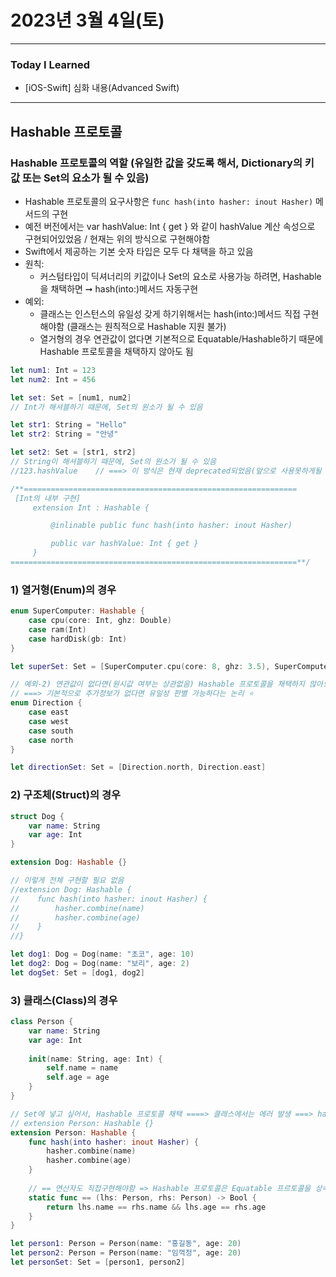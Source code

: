 # 2023년 3월 4일(토)

---

### Today I Learned 

- [iOS-Swift] 심화 내용(Advanced Swift)

---

## Hashable 프로토콜

### Hashable 프로토콜의 역할 (유일한 값을 갖도록 해서, Dictionary의 키 값 또는 Set의 요소가 될 수 있음)

- Hashable 프로토콜의 요구사항은 `func hash(into hasher: inout Hasher)` 메서드의 구현
- 예전 버전에서는 var hashValue: Int { get } 와 같이 hashValue 계산 속성으로 구현되어있었음 / 현재는 위의 방식으로 구현해야함
- Swift에서 제공하는 기본 숫자 타입은 모두 다 채택을 하고 있음
- 원칙:
  - 커스텀타입이 딕셔너리의 키값이나 Set의 요소로 사용가능 하려면, Hashable을 채택하면 ➞ hash(into:)메서드 자동구현
- 예외:
  - 클래스는 인스턴스의 유일성 갖게 하기위해서는 hash(into:)메서드 직접 구현해야함 (클래스는 원칙적으로 Hashable 지원 불가)
  - 열거형의 경우 연관값이 없다면 기본적으로 Equatable/Hashable하기 때문에 Hashable 프로토콜을 채택하지 않아도 됨

```swift
let num1: Int = 123
let num2: Int = 456

let set: Set = [num1, num2]
// Int가 해셔블하기 때문에, Set의 원소가 될 수 있음

let str1: String = "Hello"
let str2: String = "안녕"

let set2: Set = [str1, str2]
// String이 해셔블하기 때문에, Set의 원소가 될 수 있음
//123.hashValue    // ===> 이 방식은 현재 deprecated되었음(앞으로 사용못하게될 예정)

/**=============================================================
 [Int의 내부 구현]
     extension Int : Hashable {

         @inlinable public func hash(into hasher: inout Hasher)

         public var hashValue: Int { get }
     }
================================================================**/
```

### 1) 열거형(Enum)의 경우

```swift
enum SuperComputer: Hashable {
    case cpu(core: Int, ghz: Double)
    case ram(Int)
    case hardDisk(gb: Int)
}

let superSet: Set = [SuperComputer.cpu(core: 8, ghz: 3.5), SuperComputer.cpu(core: 16, ghz: 3.5)]

// 예외-2) 연관값이 없다면(원시값 여부는 상관없음) Hashable 프로토콜을 채택하지 않아도 유일성 판별 가능
// ===> 기본적으로 추가정보가 없다면 유일성 판별 가능하다는 논리 ⭐️
enum Direction {
    case east
    case west
    case south
    case north
}

let directionSet: Set = [Direction.north, Direction.east]
```

### 2) 구조체(Struct)의 경우

```swift
struct Dog {
    var name: String
    var age: Int
}

extension Dog: Hashable {}

// 이렇게 전체 구현할 필요 없음
//extension Dog: Hashable {
//    func hash(into hasher: inout Hasher) {
//        hasher.combine(name)
//        hasher.combine(age)
//    }
//}

let dog1: Dog = Dog(name: "초코", age: 10)
let dog2: Dog = Dog(name: "보리", age: 2)
let dogSet: Set = [dog1, dog2]
```

### 3) 클래스(Class)의 경우

```swift
class Person {
    var name: String
    var age: Int
    
    init(name: String, age: Int) {
        self.name = name
        self.age = age
    }
}

// Set에 넣고 싶어서, Hashable 프로토콜 채택 ====> 클래스에서는 에러 발생 ===> hash(into:)메서드 직접구현해야함
// extension Person: Hashable {}
extension Person: Hashable {
    func hash(into hasher: inout Hasher) {
        hasher.combine(name)
        hasher.combine(age)
    }
    
    // == 연산자도 직접구현해야함 => Hashable 프로토콜은 Equatable 프르토콜을 상속하기 때문
    static func == (lhs: Person, rhs: Person) -> Bool {
        return lhs.name == rhs.name && lhs.age == rhs.age
    }
}

let person1: Person = Person(name: "홍길동", age: 20)
let person2: Person = Person(name: "임꺽정", age: 20)
let personSet: Set = [person1, person2]
```


